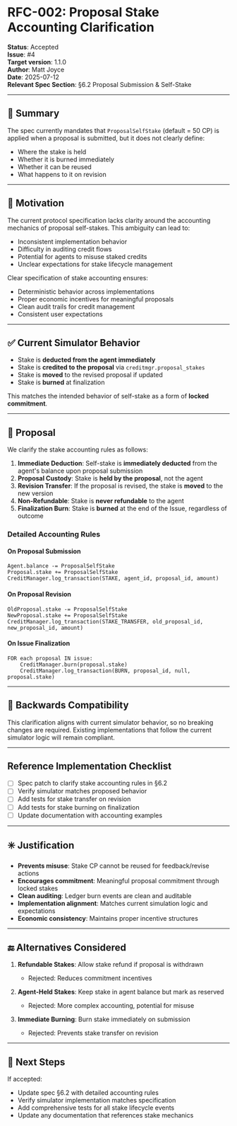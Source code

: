 # RFC-002: Proposal Stake Accounting Clarification

**Status**: Accepted  
**Issue**: #4  
**Target version**: 1.1.0  
**Author**: Matt Joyce  
**Date**: 2025-07-12  
**Relevant Spec Section**: §6.2 Proposal Submission & Self-Stake  

---

## 🎯 Summary

The spec currently mandates that `ProposalSelfStake` (default = 50 CP) is applied when a proposal is submitted, but it does not clearly define:

- Where the stake is held
- Whether it is burned immediately
- Whether it can be reused
- What happens to it on revision

---

## 🎯 Motivation

The current protocol specification lacks clarity around the accounting mechanics of proposal self-stakes. This ambiguity can lead to:

- Inconsistent implementation behavior
- Difficulty in auditing credit flows
- Potential for agents to misuse staked credits
- Unclear expectations for stake lifecycle management

Clear specification of stake accounting ensures:
- Deterministic behavior across implementations
- Proper economic incentives for meaningful proposals
- Clean audit trails for credit management
- Consistent user expectations

---

## ✅ Current Simulator Behavior

- Stake is **deducted from the agent immediately**
- Stake is **credited to the proposal** via `creditmgr.proposal_stakes`
- Stake is **moved** to the revised proposal if updated
- Stake is **burned** at finalization

This matches the intended behavior of self-stake as a form of **locked commitment**.

---

## 📜 Proposal

We clarify the stake accounting rules as follows:

1. **Immediate Deduction**: Self-stake is **immediately deducted** from the agent's balance upon proposal submission
2. **Proposal Custody**: Stake is **held by the proposal**, not the agent
3. **Revision Transfer**: If the proposal is revised, the stake is **moved** to the new version
4. **Non-Refundable**: Stake is **never refundable** to the agent
5. **Finalization Burn**: Stake is **burned** at the end of the Issue, regardless of outcome

### Detailed Accounting Rules

#### On Proposal Submission
```
Agent.balance -= ProposalSelfStake
Proposal.stake += ProposalSelfStake
CreditManager.log_transaction(STAKE, agent_id, proposal_id, amount)
```

#### On Proposal Revision
```
OldProposal.stake -= ProposalSelfStake
NewProposal.stake += ProposalSelfStake
CreditManager.log_transaction(STAKE_TRANSFER, old_proposal_id, new_proposal_id, amount)
```

#### On Issue Finalization
```
FOR each proposal IN issue:
    CreditManager.burn(proposal.stake)
    CreditManager.log_transaction(BURN, proposal_id, null, proposal.stake)
```

---

## 🔄 Backwards Compatibility

This clarification aligns with current simulator behavior, so no breaking changes are required. Existing implementations that follow the current simulator logic will remain compliant.

---

## Reference Implementation Checklist

- [ ] Spec patch to clarify stake accounting rules in §6.2
- [ ] Verify simulator matches proposed behavior
- [ ] Add tests for stake transfer on revision
- [ ] Add tests for stake burning on finalization
- [ ] Update documentation with accounting examples

---

## ✳️ Justification

- **Prevents misuse**: Stake CP cannot be reused for feedback/revise actions
- **Encourages commitment**: Meaningful proposal commitment through locked stakes
- **Clean auditing**: Ledger burn events are clean and auditable
- **Implementation alignment**: Matches current simulation logic and expectations
- **Economic consistency**: Maintains proper incentive structures

---

## 🔚 Alternatives Considered

1. **Refundable Stakes**: Allow stake refund if proposal is withdrawn
   - Rejected: Reduces commitment incentives
   
2. **Agent-Held Stakes**: Keep stake in agent balance but mark as reserved
   - Rejected: More complex accounting, potential for misuse
   
3. **Immediate Burning**: Burn stake immediately on submission
   - Rejected: Prevents stake transfer on revision

---

## 📆 Next Steps

If accepted:
- Update spec §6.2 with detailed accounting rules
- Verify simulator implementation matches specification
- Add comprehensive tests for all stake lifecycle events
- Update any documentation that references stake mechanics
